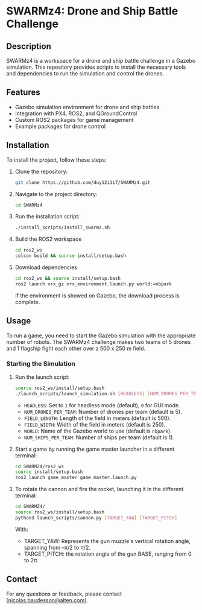 # SWARMz4: Drone and Ship Battle Challenge

## Description
SWARMz4 is a workspace for a drone and ship battle challenge in a Gazebo simulation. This repository provides scripts to install the necessary tools and dependencies to run the simulation and control the drones.

## Features
- Gazebo simulation environment for drone and ship battles
- Integration with PX4, ROS2, and QGroundControl
- Custom ROS2 packages for game management
- Example packages for drone control

## Installation
To install the project, follow these steps:
1. Clone the repository:
    ```bash
    git clone https://github.com/duy12i1i7/SWARMz4.git
    ```
2. Navigate to the project directory:
    ```bash
    cd SWARMz4
    ```
3. Run the installation script:
    ```bash
    ./install_scripts/install_swarmz.sh
    ```
4. Build the ROS2 workspace
    ```bash
    cd ros2_ws
    colcon build && source install/setup.bash
    ```
5. Download dependencies
    ```bash
    cd ros2_ws && source install/setup.bash
    ros2 launch vrx_gz vrx_environment.launch.py world:=nbpark
    ```
    If the environment is showed on Gazebo, the download process is complete. 


## Usage
To run a game, you need to start the Gazebo simulation with the appropriate number of robots. The SWARMz4 challenge makes two teams of 5 drones and 1 flagship fight each other over a 500 x 250 m field.

### Starting the Simulation
1. Run the launch script:
    ```bash
    source ros2_ws/install/setup.bash
    ./launch_scripts/launch_simulation.sh [HEADLESS] [NUM_DRONES_PER_TEAM] [FIELD_LENGTH] [FIELD_WIDTH] [WORLD] [NUM_SHIPS_PER_TEAM]
    ```
    - `HEADLESS`: Set to `1` for headless mode (default), `0` for GUI mode.
    - `NUM_DRONES_PER_TEAM`: Number of drones per team (default is 5).
    - `FIELD_LENGTH`: Length of the field in meters (default is 500).
    - `FIELD_WIDTH`: Width of the field in meters (default is 250).
    - `WORLD`: Name of the Gazebo world to use (default is `nbpark`).
    - `NUM_SHIPS_PER_TEAM`: Number of ships per team (default is 1).


2. Start a game by running the game master launcher in a different terminal:
    ```bash
    cd SWARMZ4/ros2_ws
    source install/setup.bash
    ros2 launch game_master game_master.launch.py
    ```
3. To rotate the cannon and fire the rocket, launching it in the different terminal:
    ```bash
    cd SWARMZ4/
    source ros2_ws/install/setup.bash
    python3 launch_scripts/cannon.py [TARGET_YAW] [TARGET_PITCH]
    ```
    With:
   - TARGET_YAW: Represents the gun muzzle's vertical rotation angle, spanning from –π/2 to π/2.
   - TARGET_PITCH: the rotation angle of the gun BASE, ranging from 0 to 2π.
## Contact
For any questions or feedback, please contact [nicolas.baudesson@alten.com].

